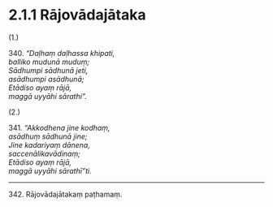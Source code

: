 # 2.1.1 Rājovādajātaka

(1.)

340\. _“Daḷhaṃ daḷhassa khipati,_  
_balliko mudunā muduṃ;_  
_Sādhumpi sādhunā jeti,_  
_asādhumpi asādhunā;_  
_Etādiso ayaṃ rājā,_  
_maggā uyyāhi sārathi”._  

(2.)

341\. _“Akkodhena jine kodhaṃ,_  
_asādhuṃ sādhunā jine;_  
_Jine kadariyaṃ dānena,_  
_saccenālikavādinaṃ;_  
_Etādiso ayaṃ rājā,_  
_maggā uyyāhi sārathī”ti._  

---

342\. Rājovādajātakaṃ paṭhamaṃ.
